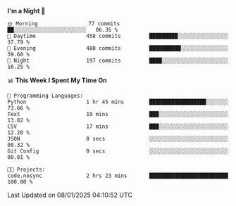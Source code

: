 <!--START_SECTION:waka-->
**I'm a Night 🦉** 

```text
🌞 Morning                77 commits          ██░░░░░░░░░░░░░░░░░░░░░░░   06.35 % 
🌆 Daytime                458 commits         █████████░░░░░░░░░░░░░░░░   37.79 % 
🌃 Evening                480 commits         ██████████░░░░░░░░░░░░░░░   39.60 % 
🌙 Night                  197 commits         ████░░░░░░░░░░░░░░░░░░░░░   16.25 % 
```


📊 **This Week I Spent My Time On** 

```text
💬 Programming Languages: 
Python                   1 hr 45 mins        ██████████████████░░░░░░░   73.66 % 
Text                     19 mins             ███░░░░░░░░░░░░░░░░░░░░░░   13.82 % 
CSV                      17 mins             ███░░░░░░░░░░░░░░░░░░░░░░   12.20 % 
JSON                     0 secs              ░░░░░░░░░░░░░░░░░░░░░░░░░   00.32 % 
Git Config               0 secs              ░░░░░░░░░░░░░░░░░░░░░░░░░   00.01 % 

🐱‍💻 Projects: 
code.nosync              2 hrs 23 mins       █████████████████████████   100.00 % 
```


 Last Updated on 08/01/2025 04:10:52 UTC
<!--END_SECTION:waka-->
